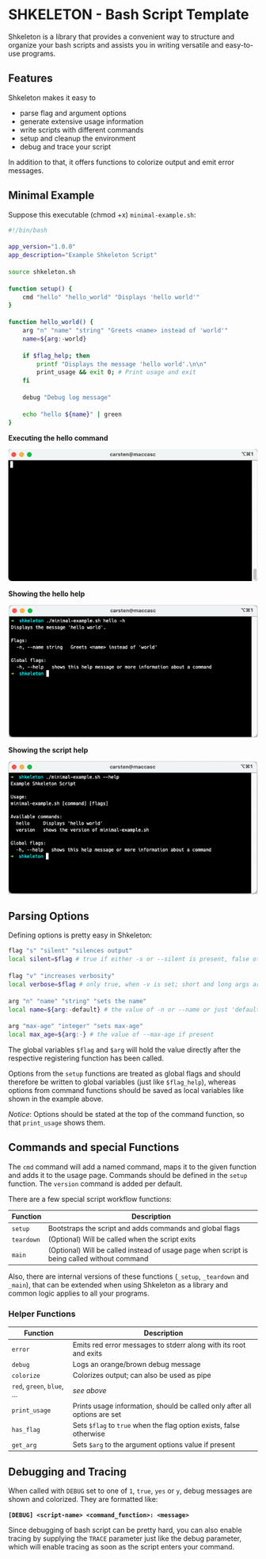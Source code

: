 # SHKELETON - Bash Script Template

Shkeleton is a library that provides a convenient way to structure and
organize your bash scripts and assists you in writing versatile and easy-to-use programs.

## Features

Shkeleton makes it easy to 
- parse flag and argument options
- generate extensive usage information
- write scripts with different commands
- setup and cleanup the environment
- debug and trace your script

In addition to that, it offers functions to colorize output and emit error messages.  

## Minimal Example
Suppose this executable (chmod +x) `minimal-example.sh`:

```bash
#!/bin/bash

app_version="1.0.0"
app_description="Example Shkeleton Script"

source shkeleton.sh

function setup() {
    cmd "hello" "hello_world" "Displays 'hello world'"
}

function hello_world() {
    arg "n" "name" "string" "Greets <name> instead of 'world'"
    name=${arg:-world}

    if $flag_help; then
        printf "Displays the message 'hello world'.\n\n"
        print_usage && exit 0; # Print usage and exit
    fi
    
    debug "Debug log message"
    
    echo "hello ${name}" | green
}
```

**Executing the hello command**

![Executing the hello command](assets/example-1.gif)

**Showing the hello help**

![Showing the hello help](assets/example-2.png)

**Showing the script help**

![Showing the script help](assets/example-3.png)

## Parsing Options

Defining options is pretty easy in Shkeleton:
```bash
flag "s" "silent" "silences output"
local silent=$flag # true if either -s or --silent is present, false otherwise

flag "v" "increases verbosity"
local verbose=$flag # only true, when -v is set; short and long args are interchangeable

arg "n" "name" "string" "sets the name"
local name=${arg:-default} # the value of -n or --name or just 'default'

arg "max-age" "integer" "sets max-age"
local max_age=${arg:-} # the value of --max-age if present
````

The global variables `$flag` and `$arg` will hold the value directly after the
respective registering function has been called.

Options from the `setup` functions are treated as global flags and should therefore
be written to global variables (just like `$flag_help`), whereas options from
command functions should be saved as local variables like shown in the example above.

*Notice*: Options should be stated at the top of the command function,
so that `print_usage` shows them. 

## Commands and special Functions

The `cmd` command will add a named command, maps it to the given function and adds it
to the usage page. Commands should be defined in the `setup` function.
The `version` command is added per default.

There are a few special script workflow functions:

|Function|Description|
|---|---|
|`setup`|Bootstraps the script and adds commands and global flags|
|`teardown`|(Optional) Will be called when the script exits|
|`main`|(Optional) Will be called instead of usage page when script is being called without command |

Also, there are internal versions of these functions (`_setup`, `_teardown` and `_main`),
that can be extended when using Shkeleton as a library and common logic applies to all
your programs.

### Helper Functions

|Function|Description|
|---|---|
|`error`|Emits red error messages to stderr along with its root and exits|
|`debug`|Logs an orange/brown debug message|
|`colorize`|Colorizes output; can also be used as pipe|
|`red`, `green`, `blue`, ...|*see above*|
|`print_usage`|Prints usage information, should be called only after all options are set|
|`has_flag`|Sets `$flag` to `true` when the flag option exists, false otherwise|
|`get_arg`|Sets `$arg` to the argument options value if present|

## Debugging and Tracing

When called with `DEBUG` set to one of `1`, `true`, `yes` or `y`, debug messages
are shown and colorized. They are formatted like:

**`[DEBUG] <script-name> <command_function>: <message>`**

Since debugging of bash script can be pretty hard, you can also enable tracing by
supplying the `TRACE` parameter just like the debug parameter, which will enable
tracing as soon as the script enters your command.
